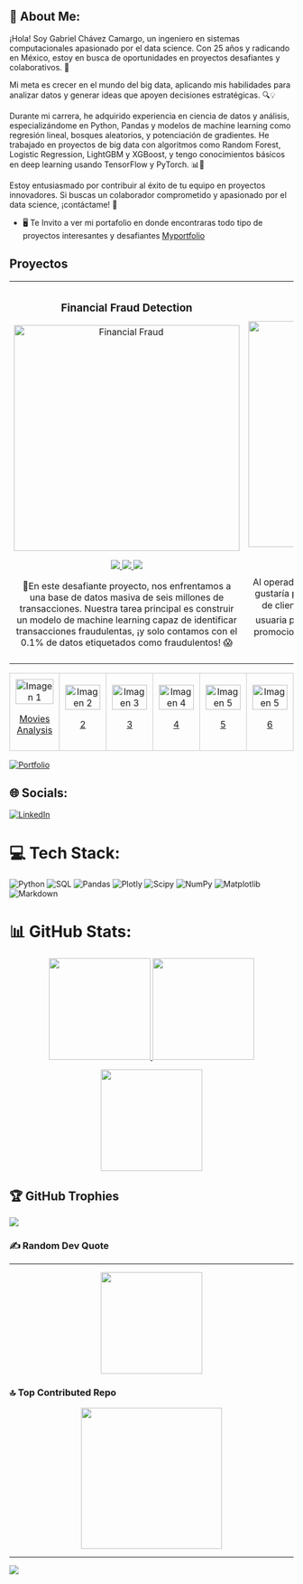 
## 💫 About Me:
¡Hola! Soy Gabriel Chávez Camargo, un ingeniero en sistemas computacionales apasionado por el data science. Con 25 años y radicando en México, estoy en busca de oportunidades en proyectos desafiantes y colaborativos. 🌟

Mi meta es crecer en el mundo del big data, aplicando mis habilidades para analizar datos y generar ideas que apoyen decisiones estratégicas. 🔍💡

Durante mi carrera, he adquirido experiencia en ciencia de datos y análisis, especializándome en Python, Pandas y modelos de machine learning como regresión lineal, bosques aleatorios, y potenciación de gradientes. He trabajado en proyectos de big data con algoritmos como Random Forest, Logistic Regression, LightGBM y XGBoost, y tengo conocimientos básicos en deep learning usando TensorFlow y PyTorch. 📊🤖

Estoy entusiasmado por contribuir al éxito de tu equipo en proyectos innovadores. Si buscas un colaborador comprometido y apasionado por el data science, ¡contáctame! 🚀

* 🖥️ Te Invito a ver mi portafolio en donde encontraras todo tipo de proyectos interesantes y desafiantes  [Myportfolio](http://gabrielchavezc.github.io/)

## Proyectos 
<table>
  <tr>
    <td width="30%">
      <h3 align="center">Financial Fraud Detection</h3>
      <div align="center">
        <a href="#" target="_blank">
          <img src="https://i.postimg.cc/BvxyRpHJ/fraude.png" width="400" alt="Financial Fraud"> 
        </a>
        <p>
          <a href="https://github.com/GabrielChavezC/Financial_Fraud_Detection" target="_blank">
            <img src="https://img.shields.io/badge/GITHUB-f8f?style=for-the-badge&logo=github&logoColor=black">
          </a>
          <a href="https://github.com/GabrielChavezC/Financial_Fraud_Detection/blob/main/Plantilla_Financial_Fraud_Detection.ipynb" target="_blank">
            <img src="https://img.shields.io/badge/-CODE-green?style=for-the-badge&color=f8f">
          </a>
           <a href="https://www.linkedin.com/feed/update/urn:li:activity:7201801202420830208/" target="_blank">
            <img src="https://img.shields.io/badge/linkedin-f8f?style=for-the-badge&logo=linkedin&logoColor=black">
          </a>
        </p>
        <p>💼En este desafiante proyecto, nos enfrentamos a una base de datos masiva de seis millones de transacciones. Nuestra tarea principal es construir un modelo de machine learning capaz de identificar transacciones fraudulentas, ¡y solo contamos con el 0.1% de                   datos etiquetados como fraudulentos! 😱</p>
      </div>
    </td>
      <td width="30%">
      <h3 align="center">TELECOM</h3>
      <div align="center">
        <a href="#" target="_blank">
          <img src="https://github.com/user-attachments/assets/9652df5f-47b8-4f44-9f81-e8af1d7060ba" width="400" alt="Financial Fraud"> 
        </a>
        <p>
          <a href="https://telecom.streamlit.app/" target="_blank">
            <img src="https://img.shields.io/badge/APP-000080?style=for-the-badge&logo=webpack&logoColor=black">
          </a>
          <a href="https://gabrielchavezc.github.io/projects/telecom_proyect.html" target="_blank">
            <img src="https://img.shields.io/badge/-CODE-green?style=for-the-badge&color=000080">
          </a>
           <a href="https://www.linkedin.com/feed/update/urn:li:activity:7218962684245872640/" target="_blank">
            <img src="https://img.shields.io/badge/linkedin-000080?style=for-the-badge&logo=linkedin&logoColor=black">
          </a>
        </p>
        <p>Al operador de telecomunicaciones Interconnect le gustaría poder pronosticar su tasa de cancelación de clientes 📉. Si se descubre que un usuario o usuaria planea irse 🏃‍♂️🏃‍♀️, se le ofrecerán códigos promocionales 🎟️ y opciones de planes especiales 🌟.</p>
      </div>
    </td>
    <td width="30%">
      <h3 align="center"></h3>
      <div align="center">
        <a href="#" target="_blank">
          <img src="https://i.postimg.cc/C1rfVzZJ/image1-0.jpg" width="400" alt="img">
        </a>
        <p>
          <a href="#" target="_blank">
            <img src="https://img.shields.io/badge/GITHUB-80ffaa?style=for-the-badge&logo=github&logoColor=black">
          </a>
          <a href="#" target="_blank">
            <img src="https://img.shields.io/badge/-CODE-green?style=for-the-badge&color=3fFD7f">
          </a>
        </p>
        <p></p>
      </div>
    </td>
  </tr>
</table>





<table>
  <tr>
    <td style="border: 1px solid #ccc; padding: 10px; text-align: center;">
      <img src="https://github.com/user-attachments/assets/96619689-0304-4751-9d8e-ca2a1b22f601" alt="Imagen 1" style="width:100%;">
     <p><a href="https://gabrielchavezc.github.io/projects/movies_proyect.html">Movies Analysis</a></p>
    </td>
    <td style="border: 1px solid #ccc; padding: 10px; text-align: center;">
      <img src="https://i.postimg.cc/C1rfVzZJ/image1-0.jpg" alt="Imagen 2" style="width:100%;">
     <p><a href="#">2</a></p>
    </td>
    <td style="border: 1px solid #ccc; padding: 10px; text-align: center;">
      <img src="https://i.postimg.cc/C1rfVzZJ/image1-0.jpg" alt="Imagen 3" style="width:100%;">
     <p><a href="#">3</a></p>
    </td>
    <td style="border: 1px solid #ccc; padding: 10px; text-align: center;">
      <img src="https://i.postimg.cc/C1rfVzZJ/image1-0.jpg" alt="Imagen 4" style="width:100%;">
      <p><a href="#">4</a></p>
    </td>
    <td style="border: 1px solid #ccc; padding: 10px; text-align: center;">
      <img src="https://i.postimg.cc/C1rfVzZJ/image1-0.jpg" alt="Imagen 5" style="width:100%;">
      <p><a href="#">5</a></p>
    </td>
      <td style="border: 1px solid #ccc; padding: 10px; text-align: center;">
      <img src="https://i.postimg.cc/C1rfVzZJ/image1-0.jpg" alt="Imagen 5" style="width:100%;">
      <p><a href="#">6</a></p>
    </td>
  </tr>
</table>


[![Portfolio](https://img.shields.io/badge/Portfolio-%23000000.svg?style=for-the-badge&logo=firefox&logoColor=#FF7139)](https://gabrielchavezc.github.io/)



## 🌐 Socials:
[![LinkedIn](https://img.shields.io/badge/LinkedIn-%230077B5.svg?logo=linkedin&logoColor=white)](https://www.linkedin.com/in/gabriel-ch%C3%A1vez-ds/)

# 💻 Tech Stack:
![Python](https://img.shields.io/badge/python-3670A0?style=for-the-badge&logo=python&logoColor=ffdd54) ![SQL](https://img.shields.io/badge/SQL-%2300f.svg?style=for-the-badge&logo=mysql&logoColor=white)
 ![Pandas](https://img.shields.io/badge/pandas-%23150458.svg?style=for-the-badge&logo=pandas&logoColor=white) ![Plotly](https://img.shields.io/badge/Plotly-%233F4F75.svg?style=for-the-badge&logo=plotly&logoColor=white) ![Scipy](https://img.shields.io/badge/SciPy-%230C55A5.svg?style=for-the-badge&logo=scipy&logoColor=%white) ![NumPy](https://img.shields.io/badge/numpy-%23013243.svg?style=for-the-badge&logo=numpy&logoColor=white) ![Matplotlib](https://img.shields.io/badge/Matplotlib-%23ffffff.svg?style=for-the-badge&logo=Matplotlib&logoColor=black) ![Markdown](https://img.shields.io/badge/markdown-%23000000.svg?style=for-the-badge&logo=markdown&logoColor=white)
# 📊 GitHub Stats:

<p align="center">
<a href="#">
  <img height="180em" src="https://github-readme-stats-eight-theta.vercel.app/api/top-langs/?username=GabrielChavezC&layout=compact&langs_count=8&theme=algolia"/>
  
  <img height="180em" src="https://github-readme-stats-eight-theta.vercel.app/api?username=GabrielChavezC&show_icons=true&theme=algolia&include_all_commits=true&count_private=true"/>
</a>
</p>

<p align="center">
<a href="#">
  <img height="180em" src="https://github-readme-streak-stats.herokuapp.com/?user=GabrielChavezC&theme=algolia&hide_border=false"/>
</a>
</p>


## 🏆 GitHub Trophies
![](https://github-profile-trophy.vercel.app/?username=GabrielChavezC&theme=radical&no-frame=false&no-bg=true&margin-w=4)

### ✍️ Random Dev Quote
---
<p align="center">
  <a href="#">
  <img height="180em" src="https://quotes-github-readme.vercel.app/api?type=horizontal&theme=radical"/>
</a>
</p>

### 🔝 Top Contributed Repo
<p align="center">
  <a href="#">
  <img height="250em" src="https://github-contributor-stats.vercel.app/api?username=GabrielChavezC&limit=5&theme=algolia&combine_all_yearly_contributions=true"/>
</a>
</p>

---


[![](https://visitcount.itsvg.in/api?id=GabrielChavezC&icon=0&color=0)](https://visitcount.itsvg.in)

<!-- Proudly created with GPRM ( https://gprm.itsvg.in ) -->
